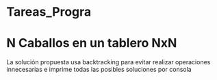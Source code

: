 # Tareas_Progra

# N Caballos en un tablero NxN
La solución propuesta usa backtracking para evitar realizar operaciones
innecesarias e imprime todas las posibles soluciones por consola